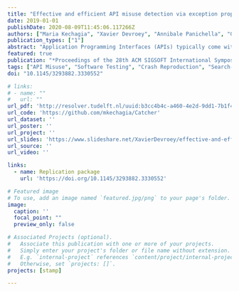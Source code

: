 ```yaml
---
title: "Effective and efficient API misuse detection via exception propagation and search-based testing"
date: 2019-01-01
publishDate: 2020-08-09T11:45:06.117266Z
authors: ["Maria Kechagia", "Xavier Devroey", "Annibale Panichella", "Georgios Gousios", "Arie van Deursen"]
publication_types: ["1"]
abstract: "Application Programming Interfaces (APIs) typically come with (implicit) usage constraints. The violations of these constraints (API misuses) can lead to software crashes. Even though there are several tools that can detect API misuses, most of them suffer from a very high rate of false positives. We introduce Catcher, a novel API misuse detection approach that combines static exception propagation analysis with automatic search-based test case generation to effectively and efficiently pinpoint crash-prone API misuses in client applications. We validate Catcher against 21 Java applications, targeting misuses of the Java platform’s API. Our results indicate that Catcher is able to generate test cases that uncover 243 (unique) API misuses that result in crashes. Our empirical evaluation shows that Catcher can detect a large number of misuses (77 cases) that would remain undetected by the traditional coverage-based test case generator EvoSuite. Additionally, on average, Catcher is eight times faster than EvoSuite in generating test cases for the identified misuses. Finally, we find that the majority of the exceptions triggered by Catcher are unexpected to developers, i.e., not only unhandled in the source code but also not listed in the documentation of the client applications."
featured: true
publication: "*Proceedings of the 28th ACM SIGSOFT International Symposium on Software Testing and Analysis (ISSTA 2019)*"
tags: ["API Misuse", "Software Testing", "Crash Reproduction", "Search-Based Software Testing", "Static Analysis"]
doi: "10.1145/3293882.3330552"

# links:
# - name: ""
#   url: ""
url_pdf: 'http://resolver.tudelft.nl/uuid:b3cc4b4c-a460-4e2d-9dd1-7b1f45368525'
url_code: 'https://github.com/mkechagia/Catcher'
url_dataset: ''
url_poster: ''
url_project: ''
url_slides: 'https://www.slideshare.net/XavierDevroey/effective-and-efficient-api-misuse-detection-via-exception-propagation-and-searchbased-testing'
url_source: ''
url_video: ''

links:
  - name: Replication package
    url: 'https://doi.org/10.1145/3293882.3330552'

# Featured image
# To use, add an image named `featured.jpg/png` to your page's folder.
image:
  caption: ''
  focal_point: ""
  preview_only: false

# Associated Projects (optional).
#   Associate this publication with one or more of your projects.
#   Simply enter your project's folder or file name without extension.
#   E.g. `internal-project` references `content/project/internal-project/index.md`.
#   Otherwise, set `projects: []`.
projects: [stamp]

---
```

